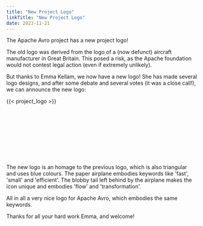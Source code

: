 ```yaml
---
title: "New Project Logo"
linkTitle: "New Project Logo"
date: 2023-11-21
---
```


<!--

 Licensed to the Apache Software Foundation (ASF) under one
 or more contributor license agreements.  See the NOTICE file
 distributed with this work for additional information
 regarding copyright ownership.  The ASF licenses this file
 to you under the Apache License, Version 2.0 (the
 "License"); you may not use this file except in compliance
 with the License.  You may obtain a copy of the License at

   https://www.apache.org/licenses/LICENSE-2.0

 Unless required by applicable law or agreed to in writing,
 software distributed under the License is distributed on an
 "AS IS" BASIS, WITHOUT WARRANTIES OR CONDITIONS OF ANY
 KIND, either express or implied.  See the License for the
 specific language governing permissions and limitations
 under the License.

-->

The Apache Avro project has a new project logo!

The old logo was derived from the logo of a (now defunct) aircraft manufacturer
in Great Britain. This posed a risk, as the Apache foundation would not contest
legal action (even if extremely unlikely).

But thanks to Emma Kellam, we now have a new logo! She has made several logo
designs, and after some debate and several votes (it was a close call!), we can
announce the new logo:

[//]: # (the logo scales to 100% high or all available width, so limit it)
<p style="height: 10rem">
{{< project_logo >}}
</p>

The new logo is an homage to the previous logo, which is also triangular and
uses blue colours. The paper airplane embodies keywords like 'fast', 'small'
and 'efficient'. The blobby tail left behind by the airplane makes the icon
unique and embodies 'flow' and 'transformation'.

All in all a very nice logo for Apache Avro, which embodies the same keywords.

Thanks for all your hard work Emma, and welcome!
